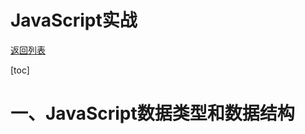 # JavaScript实战

[返回列表](https://github.com/EmonCodingFrontEnd/frontend-tutorial)

[toc]

# 一、JavaScript数据类型和数据结构

